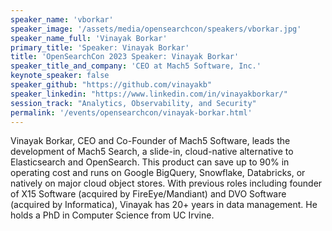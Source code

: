 ```yaml
---
speaker_name: 'vborkar'
speaker_image: '/assets/media/opensearchcon/speakers/vborkar.jpg'
speaker_name_full: 'Vinayak Borkar'
primary_title: 'Speaker: Vinayak Borkar'
title: 'OpenSearchCon 2023 Speaker: Vinayak Borkar'
speaker_title_and_company: 'CEO at Mach5 Software, Inc.'
keynote_speaker: false
speaker_github: "https://github.com/vinayakb"
speaker_linkedin: "https://www.linkedin.com/in/vinayakborkar/"
session_track: "Analytics, Observability, and Security"
permalink: '/events/opensearchcon/vinayak-borkar.html'
---
```


Vinayak Borkar, CEO and Co-Founder of Mach5 Software, leads the development of Mach5 Search, a slide-in, cloud-native alternative to Elasticsearch and OpenSearch. This product can save up to 90% in operating cost and runs on Google BigQuery, Snowflake, Databricks, or natively on major cloud object stores. With previous roles including founder of X15 Software (acquired by FireEye/Mandiant) and DVO Software (acquired by Informatica), Vinayak has 20+ years in data management. He holds a PhD in Computer Science from UC Irvine.

